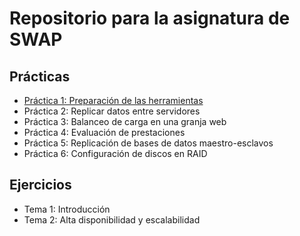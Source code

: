 # Repositorio para la asignatura de SWAP

## Prácticas

- [Práctica 1: Preparación de las herramientas](./Practica1/P1.md)
- Práctica 2: Replicar datos entre servidores
- Práctica 3: Balanceo de carga en una granja web
- Práctica 4: Evaluación de prestaciones
- Práctica 5: Replicación de bases de datos maestro-esclavos
- Práctica 6: Configuración de discos en RAID

## Ejercicios

- Tema 1: Introducción
- Tema 2: Alta disponibilidad y escalabilidad

